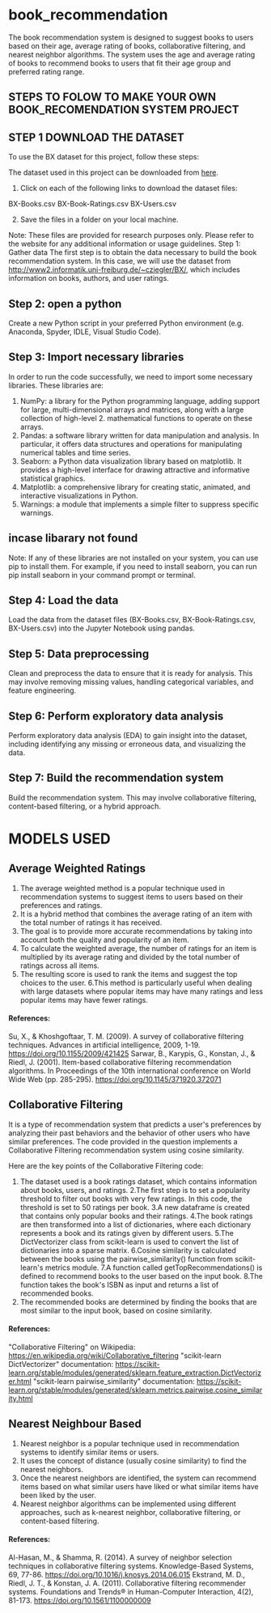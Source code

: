 # book_recommendation
The book recommendation system is designed to suggest books to users based on their age, average rating of books, collaborative filtering, and nearest neighbor algorithms. The system uses the age and average rating of books to recommend books to users that fit their age group and preferred rating range.

## STEPS TO FOLOW TO MAKE YOUR OWN BOOK_RECOMENDATION SYSTEM PROJECT 

## STEP 1 DOWNLOAD THE DATASET 

To use the BX dataset for this project, follow these steps:

The dataset used in this project can be downloaded from [here](http://www2.informatik.uni-freiburg.de/~cziegler/BX/).


1. Click on each of the following links to download the dataset files:

BX-Books.csv
BX-Book-Ratings.csv
BX-Users.csv

2. Save the files in a folder on your local machine.

Note: These files are provided for research purposes only. Please refer to the website for any additional information or usage guidelines.
Step 1: Gather data
The first step is to obtain the data necessary to build the book recommendation system. In this case, we will use the dataset from http://www2.informatik.uni-freiburg.de/~cziegler/BX/, which includes information on books, authors, and user ratings.

## Step 2: open a python
Create a new Python script in your preferred Python environment (e.g. Anaconda, Spyder, IDLE, Visual Studio Code).

## Step 3: Import necessary libraries
In order to run the code successfully, we need to import some necessary libraries. These libraries are:

1. NumPy: a library for the Python programming language, adding support for large, multi-dimensional arrays and matrices, along with a large collection of high-level 2. mathematical functions to operate on these arrays.
3. Pandas: a software library written for data manipulation and analysis. In particular, it offers data structures and operations for manipulating numerical tables and time series.
4. Seaborn: a Python data visualization library based on matplotlib. It provides a high-level interface for drawing attractive and informative statistical graphics.
6. Matplotlib: a comprehensive library for creating static, animated, and interactive visualizations in Python.
7. Warnings: a module that implements a simple filter to suppress specific warnings.


## incase libarary not found
Note: If any of these libraries are not installed on your system, you can use pip to install them. For example, if you need to install seaborn, you can run pip install seaborn in your command prompt or terminal.

## Step 4: Load the data
Load the data from the dataset files (BX-Books.csv, BX-Book-Ratings.csv, BX-Users.csv) into the Jupyter Notebook using pandas.

## Step 5: Data preprocessing
Clean and preprocess the data to ensure that it is ready for analysis. This may involve removing missing values, handling categorical variables, and feature engineering.

## Step 6: Perform exploratory data analysis
Perform exploratory data analysis (EDA) to gain insight into the dataset, including identifying any missing or erroneous data, and visualizing the data.

## Step 7: Build the recommendation system
Build the recommendation system. This may involve collaborative filtering, content-based filtering, or a hybrid approach.


# MODELS USED
## Average Weighted Ratings
1. The average weighted method is a popular technique used in recommendation systems to suggest items to users based on their preferences and ratings.
2. It is a hybrid method that combines the average rating of an item with the total number of ratings it has received.
3. The goal is to provide more accurate recommendations by taking into account both the quality and popularity of an item.
4. To calculate the weighted average, the number of ratings for an item is multiplied by its average rating and divided by the total number of ratings across all      items.
5. The resulting score is used to rank the items and suggest the top choices to the user.
6.This method is particularly useful when dealing with large datasets where popular items may have many ratings and less popular items may have fewer ratings.


#### References:
Su, X., & Khoshgoftaar, T. M. (2009). A survey of collaborative filtering techniques. Advances in artificial intelligence, 2009, 1-19. https://doi.org/10.1155/2009/421425
Sarwar, B., Karypis, G., Konstan, J., & Riedl, J. (2001). Item-based collaborative filtering recommendation algorithms. In Proceedings of the 10th international conference on World Wide Web (pp. 285-295). https://doi.org/10.1145/371920.372071





## Collaborative Filtering 
It is a type of recommendation system that predicts a user's preferences by analyzing their past behaviors and the behavior of other users who have similar preferences.
The code provided in the question implements a Collaborative Filtering recommendation system using cosine similarity.


Here are the key points of the Collaborative Filtering code:
1. The dataset used is a book ratings dataset, which contains information about books, users, and ratings.
2.The first step is to set a popularity threshold to filter out books with very few ratings. In this code, the threshold is set to 50 ratings per book.
3.A new dataframe is created that contains only popular books and their ratings.
4.The book ratings are then transformed into a list of dictionaries, where each dictionary represents a book and its ratings given by different users.
5.The DictVectorizer class from scikit-learn is used to convert the list of dictionaries into a sparse matrix.
6.Cosine similarity is calculated between the books using the pairwise_similarity() function from scikit-learn's metrics module.
7.A function called getTopRecommendations() is defined to recommend books to the user based on the input book.
8.The function takes the book's ISBN as input and returns a list of recommended books.
9. The recommended books are determined by finding the books that are most similar to the input book, based on cosine similarity.

#### References:
"Collaborative Filtering" on Wikipedia: https://en.wikipedia.org/wiki/Collaborative_filtering
"scikit-learn DictVectorizer" documentation: https://scikit-learn.org/stable/modules/generated/sklearn.feature_extraction.DictVectorizer.html
"scikit-learn pairwise_similarity" documentation: https://scikit-learn.org/stable/modules/generated/sklearn.metrics.pairwise.cosine_similarity.html

## Nearest Neighbour Based

1. Nearest neighbor is a popular technique used in recommendation systems to identify similar items or users.
2. It uses the concept of distance (usually cosine similarity) to find the nearest neighbors.
3. Once the nearest neighbors are identified, the system can recommend items based on what similar users have liked or what similar items have been liked by the user.
4. Nearest neighbor algorithms can be implemented using different approaches, such as k-nearest neighbor, collaborative filtering, or content-based filtering.

#### References:

Al-Hasan, M., & Shamma, R. (2014). A survey of neighbor selection techniques in collaborative filtering systems. Knowledge-Based Systems, 69, 77-86. https://doi.org/10.1016/j.knosys.2014.06.015
Ekstrand, M. D., Riedl, J. T., & Konstan, J. A. (2011). Collaborative filtering recommender systems. Foundations and Trends® in Human-Computer Interaction, 4(2), 81-173. https://doi.org/10.1561/1100000009
